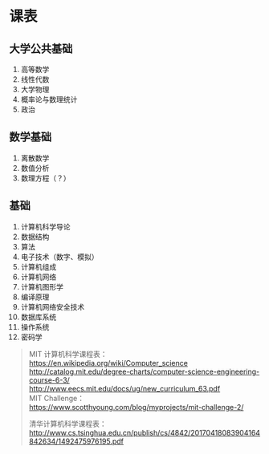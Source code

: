 # 课表

## 大学公共基础

1.  高等数学
2.  线性代数
3.  大学物理
4.  概率论与数理统计
5.  政治

## 数学基础

1.  离散数学
2.  数值分析
3.  数理方程（？）

## 基础

1.  计算机科学导论
2.  数据结构
3.  算法
4.  电子技术（数字、模拟）
5.  计算机组成
6.  计算机网络
7.  计算机图形学
8.  编译原理
9.  计算机网络安全技术
10. 数据库系统
11. 操作系统
12. 密码学

> MIT 计算机科学课程表：  
> <https://en.wikipedia.org/wiki/Computer_science>  
> <http://catalog.mit.edu/degree-charts/computer-science-engineering-course-6-3/>  
> <http://www.eecs.mit.edu/docs/ug/new_curriculum_63.pdf>  
> MIT Challenge：  
> <https://www.scotthyoung.com/blog/myprojects/mit-challenge-2/>
>
> 清华计算机科学课程表：  
> <http://www.cs.tsinghua.edu.cn/publish/cs/4842/20170418083904164842634/1492475976195.pdf>
